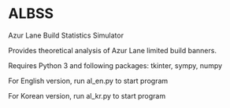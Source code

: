 # ALBSS
Azur Lane Build Statistics Simulator

Provides theoretical analysis of Azur Lane limited build banners.


Requires Python 3 and following packages: tkinter, sympy, numpy


For English version, run al_en.py to start program

For Korean version, run al_kr.py to start program
